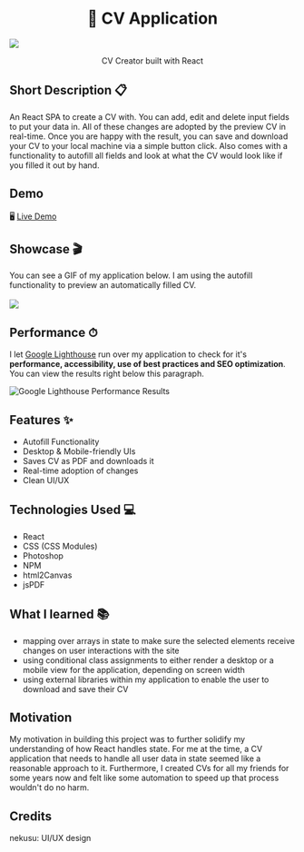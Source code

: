 <h1 align="center">📑 CV Application</h1>

![](https://i.imgur.com/lhRJvY6.png)
<p align="center">
  CV Creator built with React
</p>

## Short Description 📋
An React SPA to create a CV with. You can add, edit and delete input fields to put your data in. All of these changes are adopted by the preview CV in real-time. Once you are happy with the result, you can save and download your CV to your local machine via a simple button click. Also comes with a functionality to autofill all fields and look at what the CV would look like if you filled it out by hand.

## Demo
🖥 [Live Demo](https://gianlucajahn.github.io/CV-Application/)

## Showcase 🎬
You can see a GIF of my application below. I am using the autofill functionality to preview an automatically filled CV. <br /> <br />
![](https://github.com/gianlucajahn/cvApps/blob/main/CVshowcase.gif?raw=true)

## Performance ⏱
I let [Google Lighthouse](https://chrome.google.com/webstore/detail/lighthouse/blipmdconlkpinefehnmjammfjpmpbjk?hl=de) run over my application to check for it's **performance, accessibility, use of best practices and SEO optimization**. You can view the results right below this paragraph.

![Google Lighthouse Performance Results](https://i.ibb.co/ngkMJdN/results.png)

## Features ✨
- Autofill Functionality
- Desktop & Mobile-friendly UIs
- Saves CV as PDF and downloads it
- Real-time adoption of changes
- Clean UI/UX

## Technologies Used 💻
- React
- CSS (CSS Modules)
- Photoshop
- NPM
- html2Canvas
- jsPDF

## What I learned 📚
- mapping over arrays in state to make sure the selected elements receive changes on user interactions with the site
- using conditional class assignments to either render a desktop or a mobile view for the application, depending on screen width
- using external libraries within my application to enable the user to download and save their CV

## Motivation
My motivation in building this project was to further solidify my understanding of how React handles state. For me at the time, a CV application that needs to handle all user data in state seemed like a reasonable approach to it. Furthermore, I created CVs for all my friends for some years now and felt like some automation to speed up that process wouldn't do no harm.

## Credits
nekusu: UI/UX design
